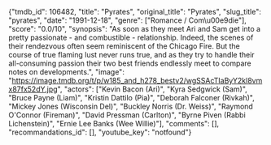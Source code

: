 {"tmdb_id": 106482, "title": "Pyrates", "original_title": "Pyrates", "slug_title": "pyrates", "date": "1991-12-18", "genre": ["Romance / Com\u00e9die"], "score": "0.0/10", "synopsis": "As soon as they meet Ari and Sam get into a pretty passionate - and combustible - relationship. Indeed, the scenes of their rendezvous often seem reminiscent of the Chicago Fire. But the course of true flaming lust never runs true, and as they try to handle their all-consuming passion their two best friends endlessly meet to compare notes on developments.", "image": "https://image.tmdb.org/t/p/w185_and_h278_bestv2/wgSSAcTIaByY2kl8vmx87fx52dY.jpg", "actors": ["Kevin Bacon (Ari)", "Kyra Sedgwick (Sam)", "Bruce Payne (Liam)", "Kristin Dattilo (Pia)", "Deborah Falconer (Rivkah)", "Mickey Jones (Wisconsin Del)", "Buckley Norris (Dr. Weiss)", "Raymond O'Connor (Fireman)", "David Pressman (Carlton)", "Byrne Piven (Rabbi Lichenstein)", "Ernie Lee Banks (Wee Willie)"], "comments": [], "recommandations_id": [], "youtube_key": "notfound"}